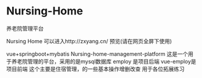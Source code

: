 # Nursing-Home
养老院管理平台

Nursing Home 可以进入http://zxyang.cn/ 预览(请在网页全屏下使用)



vue+springboot+mybatis
Nursing-home-management-platform
这是一个用于养老院管理的平台，采用的是mysql数据库
employ 是项目后端
vue-employ是项目前端
这个主要是住宿管理，的一些基本操作增删改查 
用于各位拓展练习
